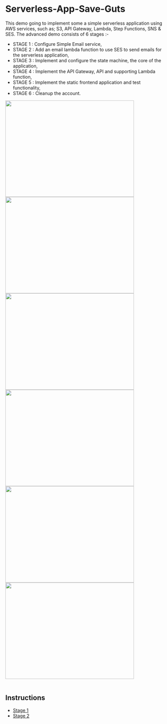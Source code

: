 # Serverless-App-Save-Guts

This demo going to implement some a simple serverless application using AWS services, such as; S3, API Gateway, Lambda, Step Functions, SNS & SES.
The advanced demo consists of 6 stages :-

- STAGE 1 : Configure Simple Email service,
- STAGE 2 : Add an email lambda function to use SES to send emails for the serverless application,
- STAGE 3 : Implement and configure the state machine, the core of the application,
- STAGE 4 : Implement the API Gateway, API and supporting Lambda function,
- STAGE 5 : Implement the static frontend application and test functionality,
- STAGE 6 : Cleanup the account.

<img src="https://github.com/cupumelody/Serverless-App-Save-Guts/assets/145847069/d002e371-15c5-4f93-ace9-009d224019bb" width="400" height="300"> <img src="https://github.com/cupumelody/Serverless-App-Save-Guts/assets/145847069/9f467f99-8c86-4a93-b05b-c4528f871602" width="400" height="300">
<img src="https://github.com/cupumelody/Serverless-App-Save-Guts/assets/145847069/28dded7e-4309-4532-bf28-87860dfa6d02" width="400" height="300"> <img src="https://github.com/cupumelody/Serverless-App-Save-Guts/assets/145847069/66420df1-7ac6-4600-968f-1644ad8f250f" width="400" height="300">
<img src="https://github.com/cupumelody/Serverless-App-Save-Guts/assets/145847069/49c2ea64-4e24-4339-a0dd-f1389d11ee0f" width="400" height="300"> <img src="https://github.com/cupumelody/Serverless-App-Save-Guts/assets/145847069/6ab847e7-72bc-483d-973e-005050ec97da" width="400" height="300">
<br>
<br>
## Instructions

- [Stage 1](Instructions/Stage1.md)
- [Stage 2](Instructions/Stage2.md)
